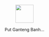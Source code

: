 <div align="center">
  <br>
  <a href="https://github.com/Putbotz/"><img src="https://github.githubassets.com/images/mona-loading-dark.gif" width="60" height="60"></a>
  <p>Put Ganteng Banh...</p>
  <br>
  <br>
</a>

<!---
Putbotz/putyagesya is a ✨ special ✨ repository because its `README.md` (this file) appears on your GitHub profile.
You can click the Preview link to take a look at your changes.
--->
